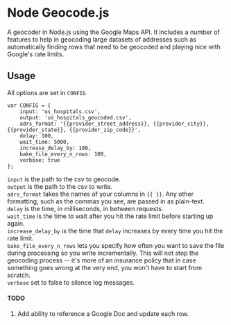 # Node Geocode.js

A geocoder in Node.js using the Google Maps API. It includes a number of features to help in geocoding large datasets of addresses such as automatically finding rows that need to be geocoded and playing nice with Google's rate limits.

## Usage

All options are set in ``CONFIG``

````
var CONFIG = {
	input: 'us_hospitals.csv',
	output: 'us_hospitals_geocoded.csv', 
	adrs_format: '{{provider_street_address}}, {{provider_city}}, {{provider_state}}, {{provider_zip_code}}',
	delay: 100,
	wait_time: 5000,
	increase_delay_by: 100,
	bake_file_every_n_rows: 100, 
	verbose: true
};
````

``input`` is the path to the csv to geocode.    
``output`` is the path to the csv to write.    
``adrs_format`` takes the names of your columns in ``{{ }}``. Any other formatting, such as the commas you see, are passed in as plain-text.    
``delay`` is the time, in milliseconds, in between requests.    
``wait_time`` is the time to wait after you hit the rate limit before starting up again.    
``increase_delay_by`` is the time that ``delay`` increases by every time you hit the rate limit.    
``bake_file_every_n_rows`` lets you specify how often you want to save the file during processing so you write incrementally. This will not stop the geocoding process -- it's more of an insurance policy that in case something goes wrong at the very end, you won't have to start from scratch.    
``verbose`` set to false to silence log messages.    

#### TODO

  1. Add ability to reference a Google Doc and update each row.
